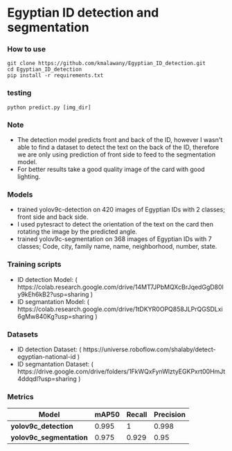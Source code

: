 # Egyptian ID detection and segmentation 


### How to use
```
git clone https://github.com/kmalawany/Egyptian_ID_detection.git
cd Egyptian_ID_detection
pip install -r requirements.txt
```
### testing

```
python predict.py [img_dir]
```
### Note
<ul>
<li> The detection model predicts front and back of the ID, however I wasn't able to find a dataset to detect the text on the back of the ID,
therefore we are only using prediction of front side to feed to the segmentation model. </li>
<li> For better results take a good quality image of the card with good lighting. </li>
</ul>

### Models
<ul>
<li> trained yolov9c-detection on 420 images of Egyptian IDs with 2 classes; front side and back side.  </li>
<li> I used pytesract to detect the orientation of the text on the card then rotating the image by the predicted angle. </li>
<li> trained yolov9c-segmentation on 368 images of Egyptian IDs with 7 classes; Code, city, family name, name, neighborhood, number, state.  </li>
</ul>

### Training scripts  
<ul>
  <li> ID detection Model: ( https://colab.research.google.com/drive/14MT7JPbMQXcBrJqedGgD80ly9kEh6kB2?usp=sharing ) </li>
  <li> ID segmantation Model: ( https://colab.research.google.com/drive/1tDKYR0OPQ858JLPrQGSDLxi6gMw840Kg?usp=sharing ) </li>
</ul>

### Datasets
<ul>
  <li> ID detection Dataset: ( https://universe.roboflow.com/shalaby/detect-egyptian-national-id ) </li>
  <li> ID segmantation Dataset: ( https://drive.google.com/drive/folders/1FkWQxFynWlztyEGKPxrt00HmJt4ddqdl?usp=sharing ) </li>
</ul>

### Metrics

| Model            | mAP50                     | Recall | Precision |
|-----------------|----------------------------|--------|-----------|
| <b> yolov9c_detection </b> | 0.995           |   1    |  0.998    |
| <b> yolov9c_segmentation </b> | 0.975       | 0.929   |  0.95     |


